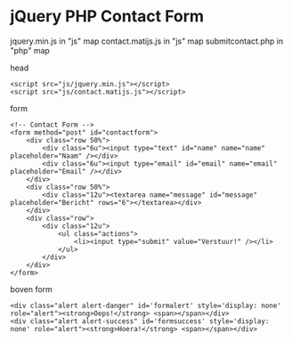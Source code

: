 # jQuery PHP Contact Form

jquery.min.js in "js" map
contact.matijs.js in "js" map
submitcontact.php in "php" map

head

```
<script src="js/jquery.min.js"></script>
<script src="js/contact.matijs.js"></script>
```

form

```
<!-- Contact Form -->
<form method="post" id="contactform">
	<div class="row 50%">
		<div class="6u"><input type="text" id="name" name="name" placeholder="Naam" /></div>
		<div class="6u"><input type="email" id="email" name="email" placeholder="Email" /></div>
	</div>
	<div class="row 50%">
		<div class="12u"><textarea name="message" id="message" placeholder="Bericht" rows="6"></textarea></div>
	</div>
	<div class="row">
		<div class="12u">
			<ul class="actions">
				<li><input type="submit" value="Verstuur!" /></li>
			</ul>
		</div>
	</div>
</form>
```

boven form

```
<div class="alert alert-danger" id='formalert' style='display: none' role="alert"><strong>Oeps!</strong> <span></span></div>
<div class="alert alert-success" id='formsuccess' style='display: none' role="alert"><strong>Hoera!</strong> <span></span></div>
```